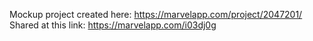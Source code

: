 Mockup project created here: https://marvelapp.com/project/2047201/
Shared at this link: https://marvelapp.com/i03dj0g
